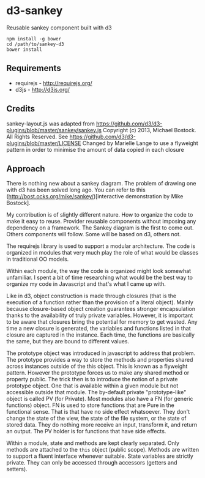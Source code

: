 d3-sankey
=========

Reusable sankey component built with d3

    npm install -g bower
    cd /path/to/sankey-d3
    bower install

Requirements
-------
* requirejs - http://requirejs.org/
* d3js - http://d3js.org/

Credits
-------

sankey-layout.js was adapted from https://github.com/d3/d3-plugins/blob/master/sankey/sankey.js
Copyright (c) 2013, Michael Bostock. All Rights Reserved. See https://github.com/d3/d3-plugins/blob/master/LICENSE
Changed by Marielle Lange to use a flyweight pattern in order to minimise the amount of data copied in each closure


Approach
---------

There is nothing new about a sankey diagram. The problem of drawing one with d3 has been solved long ago. You can refer to this (http://bost.ocks.org/mike/sankey/)[interactive demonstration by Mike Bostock].

My contribution is of slightly different nature. How to organize the code to make it easy to reuse. Provider reusable components without imposing any dependency on a framework. The Sankey diagram is the first to come out. Others components will follow. Some will be based on d3, others not. 

The requirejs library is used to support a modular architecture. The code is organized in modules that very much play the role of what would be classes in traditional OO models. 

Within each module, the way the code is organized might look somewhat unfamiliar. I spent a bit of time researching what would be the best way to organize my code in Javascript and that's what I came up with. 

Like in d3, object construction is made through closures (that is the execution of a function rather than the provision of a literal object). Mainly because closure-based object creation guarantees stronger encapsulation thanks to the availability of truly private variables. However, it is important to be aware that closures bring the potential for memory to get wasted. Any time a new closure is generated, the variables and functions listed in that closure are captured in the instance. Each time, the functions are basically the same, but they are bound to different values. 

The prototype object was introduced in javascript to address that problem. The prototype provides a way to store the methods and properties shared across instances outside of the this object. This is known as a flyweight pattern. However the prototype forces us to make any shared method or property public. The trick then is to introduce the notion of a private prototype object. One that is available within a given module but not accessible outside that module. The by-default private "prototype-like" object is called PV (for Private). Most modules also have a FN (for generic functions) object. FN is used to store functions that are Pure in the functional sense. That is that have no side effect whatsoever. They don't change the state of the view, the state of the file system, or the state of stored data. They do nothing more receive an input, transform it, and return an output. The PV holder is for functions that have side effects. 

Within a module, state and methods are kept clearly separated. Only methods are attached to the `this` object (public scope). Methods are written to support a fluent interface whenever suitable. State variables are strictly private. They can only be accessed through accessors (getters and setters). 


